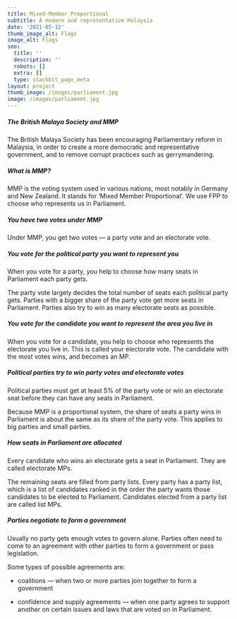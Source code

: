 ```yaml
---
title: Mixed-Member Proportional
subtitle: A modern and representative Malaysia
date: '2021-05-12'
thumb_image_alt: Flags
image_alt: Flags
seo:
  title: ''
  description: ''
  robots: []
  extra: []
  type: stackbit_page_meta
layout: project
thumb_image: /images/parliament.jpg
image: /images/parliament.jpg
---
```

##### The British Malaya Society and MMP

The British Malaya Society has been encouraging Parliamentary reform in Malaysia, in order to create a more democratic and representative government, and to remove corrupt practices such as gerrymandering.

##### What is MMP?

MMP is the voting system used in various nations, most notably in Germany and New Zealand. It stands for ‘Mixed Member Proportional’. We use FPP to choose who represents us in Parliament.

##### You have two votes under MMP

Under MMP, you get two votes — a party vote and an electorate vote.

##### You vote for the political party you want to represent you

When you vote for a party, you help to choose how many seats in Parliament each party gets.

The party vote largely decides the total number of seats each political party gets. Parties with a bigger share of the party vote get more seats in Parliament. Parties also try to win as many electorate seats as possible.

##### You vote for the candidate you want to represent the area you live in

When you vote for a candidate, you help to choose who represents the electorate you live in. This is called your electorate vote. The candidate with the most votes wins, and becomes an MP.

##### Political parties try to win party votes and electorate votes

Political parties must get at least 5% of the party vote or win an electorate seat before they can have any seats in Parliament. 

Because MMP is a proportional system, the share of seats a party wins in Parliament is about the same as its share of the party vote. This applies to big parties and small parties.

##### How seats in Parliament are allocated

Every candidate who wins an electorate gets a seat in Parliament. They are called electorate MPs.

The remaining seats are filled from party lists. Every party has a party list, which is a list of candidates ranked in the order the party wants those candidates to be elected to Parliament. Candidates elected from a party list are called list MPs. 

##### Parties negotiate to form a government

Usually no party gets enough votes to govern alone. Parties often need to come to an agreement with other parties to form a government or pass legislation. 

Some types of possible agreements are:

*   coalitions — when two or more parties join together to form a government

*   confidence and supply agreements — when one party agrees to support another on certain issues and laws that are voted on in Parliament.
